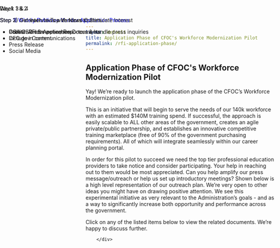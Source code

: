 ```yaml
---
layout: default
title: Application Phase of CFOC's Workforce Modernization Pilot
permalink: /rfi-application-phase/
---
```


<section class="usa-graphic-list">
    <div class="grid-container">
        <h1 class="column-centered-heading margin-bottom-1">Application Phase of CFOC's Workforce Modernization Pilot</h1>
        <div class="usa-graphic-list__row margin-bottom-1">
            <p class="font-sans-sm margin-top-0">
             Yay! We’re ready to launch the application phase of the CFOC’s Workforce Modernization pilot.
          </p>
          <p>This is an initiative that will begin to serve the needs of our 140k workforce with an estimated $140M training spend. If successful, the approach is easily scalable to ALL other areas of the government, creates an agile private/public partnership, and establishes an innovative competitive training marketplace (free of 90% of the government purchasing requirements). All of which will integrate seamlessly within our career planning portal. </p>
          <p>In order for this pilot to succeed we need the top tier professional education providers to take notice and consider participating. Your help in reaching out to them would be most appreciated. Can you help amplify our press message/outreach or help us set up introductory meetings? Shown below is a high level representation of our outreach plan. We’re very open to other ideas you might have on drawing positive attention. We see this experimental initiative as very relevant to the Administration’s goals - and as a way to significantly increase both opportunity and performance across the government.</p>    
          <p>Click on any of the listed items below to view the related documents. We’re happy to discuss further.</p>
       </div>
              <div class="grid-row">
                <div class="tablet:grid-col-4  grid-spacing policy controller-alerts" style="position: absolute; left: 0px; top: 0px;">
                     <div class="border-top-05 border-accent-warm bg-white padding-2 shadow-5 members-hover " style="height: 350px;">
                    <p>Day 1</p>
                    <p style="weight:heavy;color:blue">Step 1) Widely Publicize Vendor Application Process</p>
                        <ul>
                            <li>Publish RFI & Application Documents</li>
                            <li>CFO.gov Content</li>
                            <li>Press Release</li>
                            <li>Social Media</li>
                    </ul>
                </div>
                </div>
              <div class="tablet:grid-col-4  grid-spacing policy controller-alerts" style="position: absolute; left: 0px; top: 0px;">
                <div class="border-top-05 border-accent-warm bg-white padding-2 shadow-5 members-hover " style="height: 350px;">
                    <p>Week 1 & 2</p>
                    <p>Step 2) Get Interviews with News Outlets</p>
                     <ul>
                            <li>GSA OSC connect w/ Reporters & handle press inquiries</li>
                    </ul>
                 </div>
              </div>
                <div class="tablet:grid-col-4  grid-spacing policy controller-alerts" style="position: absolute; left: 0px; top: 0px;">
               <div class="border-top-05 border-accent-warm bg-white padding-2 shadow-5 members-hover " style="height: 350px;">
                  <p>Week 3 & 4</p>
                   <p>Step 3) Outreach to Top Vendors to Stimulate Interest</p>
                     <ul>
                            <li>Create vendor awareness</li>
                            <li>Include in communications</li>
                    </ul>
                  </div>
               </div>
          </div>
        
        </div>
</section>
    
